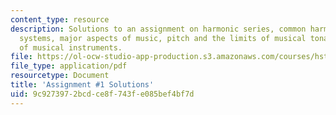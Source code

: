 ```yaml
---
content_type: resource
description: Solutions to an assignment on harmonic series, common harmonics, tuning
  systems, major aspects of music, pitch and the limits of musical tonality, and timbres
  of musical instruments.
file: https://ol-ocw-studio-app-production.s3.amazonaws.com/courses/hst-725-music-perception-and-cognition-spring-2009/9c9273972bcdce8f743fe085bef4bf7d_MITHST_725S09_sol_pset_01.pdf
file_type: application/pdf
resourcetype: Document
title: 'Assignment #1 Solutions'
uid: 9c927397-2bcd-ce8f-743f-e085bef4bf7d
---
```

